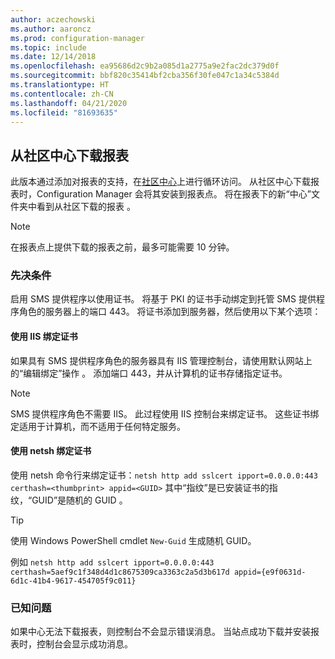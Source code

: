 ```yaml
---
author: aczechowski
ms.author: aaroncz
ms.prod: configuration-manager
ms.topic: include
ms.date: 12/14/2018
ms.openlocfilehash: ea95686d2c9b2a085d1a2775a9e2fac2dc379d0f
ms.sourcegitcommit: bbf820c35414bf2cba356f30fe047c1a34c5384d
ms.translationtype: HT
ms.contentlocale: zh-CN
ms.lasthandoff: 04/21/2020
ms.locfileid: "81693635"
---
```

## <a name="download-reports-from-the-community-hub"></a><a name="bkmk_hub"></a> 从社区中心下载报表
<!--3555936-->
此版本通过添加对报表的支持，在[社区中心](../../capabilities-in-technical-preview-1807.md#bkmk_hub)上进行循环访问。 从社区中心下载报表时，Configuration Manager 会将其安装到报表点。 将在报表下的新“中心”文件夹中看到从社区下载的报表  。 

> [!Note]  
> 在报表点上提供下载的报表之前，最多可能需要 10 分钟。


### <a name="prerequisite"></a>先决条件

启用 SMS 提供程序以使用证书。 将基于 PKI 的证书手动绑定到托管 SMS 提供程序角色的服务器上的端口 443。 将证书添加到服务器，然后使用以下某个选项：

#### <a name="bind-the-certificate-with-iis"></a>使用 IIS 绑定证书
如果具有 SMS 提供程序角色的服务器具有 IIS 管理控制台，请使用默认网站上的“编辑绑定”操作  。 添加端口 443，并从计算机的证书存储指定证书。  

> [!Note]  
> SMS 提供程序角色不需要 IIS。 此过程使用 IIS 控制台来绑定证书。 这些证书绑定适用于计算机，而不适用于任何特定服务。  

#### <a name="bind-the-certificate-with-netsh"></a>使用 netsh 绑定证书
使用 netsh 命令行来绑定证书：`netsh http add sslcert ipport=0.0.0.0:443 certhash=<thumbprint> appid=<GUID>`
其中“指纹”是已安装证书的指纹，“GUID”是随机的 GUID   。 

> [!Tip]  
> 使用 Windows PowerShell cmdlet `New-Guid` 生成随机 GUID。  

例如 `netsh http add sslcert ipport=0.0.0.0:443 certhash=5aef9c1f348d4d1c8675309ca3363c2a5d3b617d appid={e9f0631d-6d1c-41b4-9617-454705f9c011}`


### <a name="known-issue"></a>已知问题

如果中心无法下载报表，则控制台不会显示错误消息。 当站点成功下载并安装报表时，控制台会显示成功消息。 

